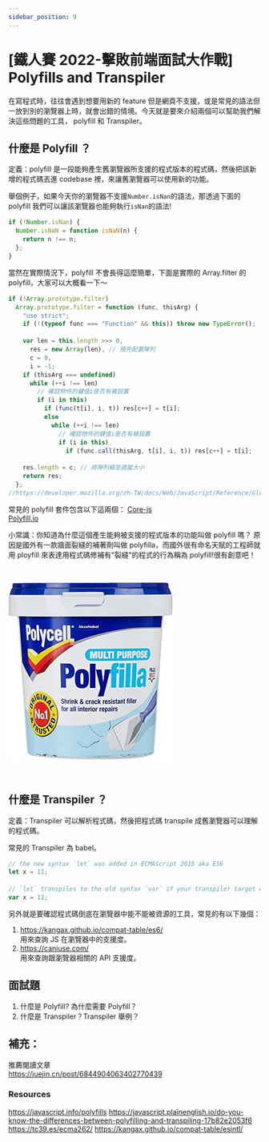 ```yaml
---
sidebar_position: 9
---
```


# [鐵人賽 2022-擊敗前端面試大作戰] Polyfills and Transpiler

在寫程式時，往往會遇到想要用新的 feature 但是網頁不支援，或是常見的語法但一放到別的瀏覽器上時，就會出錯的情境。今天就是要來介紹兩個可以幫助我們解決這些問題的工具， polyfill 和 Transpiler。

## 什麼是 Polyfill ？

定義：polyfill 是一段能夠產生舊瀏覽器所支援的程式版本的程式碼，然後把該新增的程式碼丟進 codebase 裡，來讓舊瀏覽器可以使用新的功能。

舉個例子，如果今天你的瀏覽器不支援`Number.isNan`的語法，那透過下面的 polyfill 我們可以讓該瀏覽器也能夠執行`isNan`的語法!

```js
if (!Number.isNan) {
  Number.isNaN = function isNaN(n) {
    return n !== n;
  };
}
```

當然在實際情況下，polyfill 不會長得這麼簡單，下面是實際的 Array.filter 的 polyfill，大家可以大概看一下～

```js
if (!Array.prototype.filter)
  Array.prototype.filter = function (func, thisArg) {
    "use strict";
    if (!(typeof func === "Function" && this)) throw new TypeError();

    var len = this.length >>> 0,
      res = new Array(len), // 預先配置陣列
      c = 0,
      i = -1;
    if (thisArg === undefined)
      while (++i !== len)
        // 確認物件的鍵值i是否有被設置
        if (i in this)
          if (func(t[i], i, t)) res[c++] = t[i];
          else
            while (++i !== len)
              // 確認物件的鍵值i是否有被設置
              if (i in this)
                if (func.call(thisArg, t[i], i, t)) res[c++] = t[i];

    res.length = c; // 將陣列縮至適當大小
    return res;
  };
//https://developer.mozilla.org/zh-TW/docs/Web/JavaScript/Reference/Global_Objects/Array/filter
```

常見的 polyfill 套件包含以下這兩個：
[Core-js](https://github.com/zloirock/core-js)  
[Polyfill.io](https://polyfill.io/v3/)

小常識：你知道為什麼這個產生能夠被支援的程式版本的功能叫做 polyfill 嗎？
原因是國外有一款牆面裂縫的補著劑叫做 polyfilla，而國外很有命名天賦的工程師就用 ployfill 來表達用程式碼修補有"裂縫"的程式的行為稱為 polyfill!很有創意吧！

&nbsp;

![polyfill](Img/polyfill.jpg)

&nbsp;

## 什麼是 Transpiler ？

定義：Transpiler 可以解析程式碼，然後把程式碼 transpile 成舊瀏覽器可以理解的程式碼。

常見的 Transpiler 為 babel。

```js
// the new syntax `let` was added in ECMAScript 2015 aka ES6
let x = 11;

// `let` transpiles to the old syntax `var` if your transpiler target was ES5
var x = 11;
```

另外就是要確認程式碼倒底在瀏覽器中能不能被資源的工具，常見的有以下幾個：

1. https://kangax.github.io/compat-table/es6/  
   用來查詢 JS 在瀏覽器中的支援度。
2. https://caniuse.com/  
   用來查詢跟瀏覽器相關的 API 支援度。

## 面試題

1. 什麼是 Polyfill? 為什麼需要 Polyfill？
2. 什麼是 Transpiler？Transpiler 舉例？

## 補充：

推薦閱讀文章  
https://juejin.cn/post/6844904063402770439

### Resources

https://javascript.info/polyfills
https://javascript.plainenglish.io/do-you-know-the-differences-between-polyfilling-and-transpiling-17b82e2053f6
https://tc39.es/ecma262/
https://kangax.github.io/compat-table/esintl/
